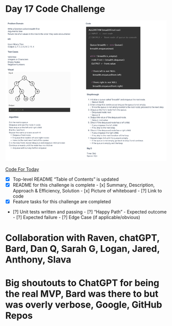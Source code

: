 # Day 17 Code Challenge

![Challenge 17 Whiteboard](./images/Code17.png)

[Code For Today](https://github.com/iAmAndrewCarroll/data-structures-and-algorithms/pull/28)

 - [x] Top-level README “Table of Contents” is updated
 - [x] README for this challenge is complete
       - [x] Summary, Description, Approach & Efficiency, Solution
       - [x] Picture of whiteboard
       - [?] Link to code
 - [x] Feature tasks for this challenge are completed
 - [?] Unit tests written and passing
       - [?] “Happy Path” - Expected outcome
       - [?] Expected failure
       - [?] Edge Case (if applicable/obvious)

# Collaboration with Raven, chatGPT, Bard, Dan Q, Sarah G, Logan, Jared, Anthony, Slava

# Big shoutouts to ChatGPT for being the real MVP, Bard was there to but was overly verbose, Google, GitHub Repos

